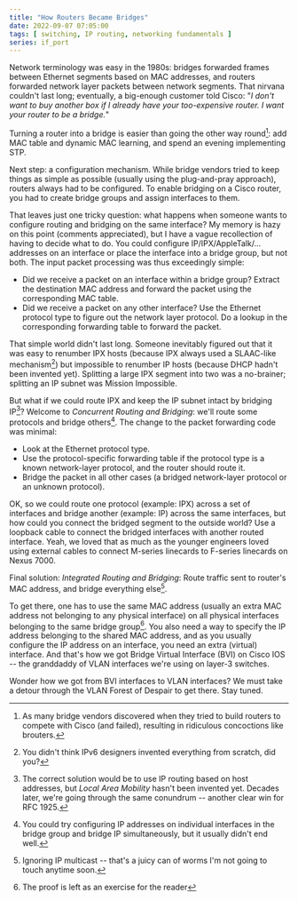 ```yaml
---
title: "How Routers Became Bridges"
date: 2022-09-07 07:05:00
tags: [ switching, IP routing, networking fundamentals ]
series: if_port
---
```

Network terminology was easy in the 1980s: bridges forwarded frames between Ethernet segments based on MAC addresses, and routers forwarded network layer packets between network segments. That nirvana couldn't last long; eventually, a big-enough customer told Cisco: "_I don't want to buy another box if I already have your too-expensive router. I want your router to be a bridge._"

Turning a router into a bridge is easier than going the other way round[^RB]: add MAC table and dynamic MAC learning, and spend an evening implementing STP.
<!--more-->
[^RB]: As many bridge vendors discovered when they tried to build routers to compete with Cisco (and failed), resulting in ridiculous concoctions like brouters.

Next step: a configuration mechanism. While bridge vendors tried to keep things as simple as possible (usually using the plug-and-pray approach), routers always had to be configured. To enable bridging on a Cisco router, you had to create bridge groups and assign interfaces to them.

[^SW]: Even when they were called layer-2 switches

That leaves just one tricky question: what happens when someone wants to configure routing and bridging on the same interface? My memory is hazy on this point (comments appreciated), but I have a vague recollection of having to decide what to do. You could configure IP/IPX/AppleTalk/... addresses on an interface or place the interface into a bridge group, but not both. The input packet processing was thus exceedingly simple:

* Did we receive a packet on an interface within a bridge group? Extract the destination MAC address and forward the packet using the corresponding MAC table.
* Did we receive a packet on any other interface? Use the Ethernet protocol type to figure out the network layer protocol. Do a lookup in the corresponding forwarding table to forward the packet.

That simple world didn't last long. Someone inevitably figured out that it was easy to renumber IPX hosts (because IPX always used a SLAAC-like mechanism[^SLAAC]) but impossible to renumber IP hosts (because DHCP hadn't been invented yet). Splitting a large IPX segment into two was a no-brainer; splitting an IP subnet was Mission Impossible.

[^SLAAC]: You didn't think IPv6 designers invented everything from scratch, did you?

But what if we could route IPX and keep the IP subnet intact by bridging IP[^LAM]? Welcome to _Concurrent Routing and Bridging_: we'll route some protocols and bridge others[^CRB]. The change to the packet forwarding code was minimal:

* Look at the Ethernet protocol type.
* Use the protocol-specific forwarding table if the protocol type is a known network-layer protocol, and the router should route it.
* Bridge the packet in all other cases (a bridged network-layer protocol or an unknown protocol).

[^LAM]: The correct solution would be to use IP routing based on host addresses, but _Local Area Mobility_ hasn't been invented yet. Decades later, we're going through the same conundrum -- another clear win for RFC 1925.

[^CRB]: You could try configuring IP addresses on individual interfaces in the bridge group and bridge IP simultaneously, but it usually didn't end well.

OK, so we could route one protocol (example: IPX) across a set of interfaces and bridge another (example: IP) across the same interfaces, but how could you connect the bridged segment to the outside world? Use a loopback cable to connect the bridged interfaces with another routed interface. Yeah, we loved that as much as the younger engineers loved using external cables to connect M-series linecards to F-series linecards on Nexus 7000.

Final solution: _Integrated Routing and Bridging_: Route traffic sent to router's MAC address, and bridge everything else[^MC].

To get there, one has to use the same MAC address (usually an extra MAC address not belonging to any physical interface) on all physical interfaces belonging to the same bridge group[^ER]. You also need a way to specify the IP address belonging to the shared MAC address, and as you usually configure the IP address on an interface, you need an extra (virtual) interface. And that's how we got Bridge Virtual Interface (BVI) on Cisco IOS -- the granddaddy of VLAN interfaces we're using on layer-3 switches.

Wonder how we got from BVI interfaces to VLAN interfaces? We must take a detour through the VLAN Forest of Despair to get there. Stay tuned.

[^MC]: Ignoring IP multicast -- that's a juicy can of worms I'm not going to touch anytime soon.

[^ER]: The proof is left as an exercise for the reader